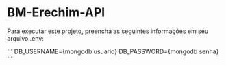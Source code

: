 # BM-Erechim-API

Para executar este projeto, preencha as seguintes informações em seu arquivo .env:

'''
DB_USERNAME={mongodb usuario}
DB_PASSWORD={mongodb senha}
'''